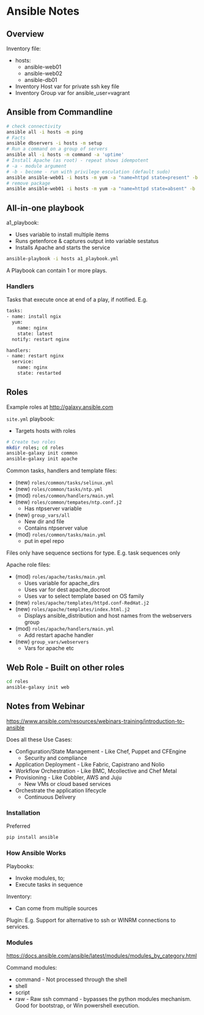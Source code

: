 # Ansible Notes

## Overview

Inventory file:
* hosts:
  * ansible-web01
  * ansible-web02
  * ansible-db01
* Inventory Host var for private ssh key file
* Inventory Group var for ansible_user=vagrant

## Ansible from Commandline

```bash
# check connectivity
ansible all -i hosts -m ping
# Facts
ansible dbservers -i hosts -m setup
# Run a command on a group of servers
ansible all -i hosts -m command -a 'uptime'
# Install Apache (as root) - repeat shows idempotent
# -a - module argument
# -b - become - run with privilege esculation (default sudo)
ansible ansible-web01 -i hosts -m yum -a "name=httpd state=present" -b
# remove package
ansible ansible-web01 -i hosts -m yum -a "name=httpd state=absent" -b
```

## All-in-one playbook

a1_playbook:
* Uses variable to install multiple items
* Runs getenforce & captures output into variable sestatus
* Installs Apache and starts the service

```bash
ansible-playbook -i hosts a1_playbook.yml
```

A Playbook can contain 1 or more plays.

### Handlers
Tasks that execute once at end of a play, if notified. E.g.
```bash
tasks:
- name: install ngix
  yum:
    name: nginx
    state: latest
  notify: restart nginx

handlers:
- name: restart nginx
  service:
    name: nginx
    state: restarted
```

## Roles

Example roles at <http://galaxy.ansible.com>

`site.yml` playbook:
* Targets hosts with roles

```bash
# Create two roles
mkdir roles; cd roles
ansible-galaxy init common
ansible-galaxy init apache
```

Common tasks, handlers and template files:
* (new) `roles/common/tasks/selinux.yml`
* (new) `roles/common/tasks/ntp.yml`
* (mod) `roles/common/handlers/main.yml`
* (new) `roles/common/tempates/ntp.conf.j2`
  * Has ntpserver variable
* (new) `group_vars/all`
  * New dir and file
  * Contains ntpserver value
* (mod) `roles/common/tasks/main.yml`
  * put in epel repo

Files only have sequence sections for type. E.g. task sequences only

Apache role files:
* (mod) `roles/apache/tasks/main.yml`
  * Uses variable for apache_dirs
  * Uses var for dest apache_docroot
  * Uses var to select template based on OS family
* (new) `roles/apache/templates/httpd.conf-RedHat.j2`
* (new) `roles/apache/templates/index.html.j2`
  * Displays ansible_distribution and host names from the webservers group
* (mod) `roles/apache/handlers/main.yml`
  * Add restart apache handler
* (new) `group_vars/webservers`
  * Vars for apache etc

## Web Role - Built on other roles

```bash
cd roles
ansible-galaxy init web
```

## Notes from Webinar
https://www.ansible.com/resources/webinars-training/introduction-to-ansible

Does all these Use Cases:
* Configuration/State Management - Like Chef, Puppet and CFEngine
   * Security and compliance
* Application Deployment - Like Fabric, Capistrano and Nolio
* Workflow Orchestration - Like BMC, Mcollective and Chef Metal
* Provisioning - Like Cobbler, AWS and Juju
   * New VMs or cloud based services
* Orchestrate the application lifecycle
   * Continuous Delivery

### Installation
Preferred
```bash
pip install ansible
```

### How Ansible Works
Playbooks:
* Invoke modules, to;
* Execute tasks in sequence

Inventory:
* Can come from multiple sources

Plugin: E.g. Support for alternative to ssh or WINRM connections to services.

### Modules
https://docs.ansible.com/ansible/latest/modules/modules_by_category.html

Command modules:
* command - Not processed through the shell
* shell
* script
* raw - Raw ssh command - bypasses the python modules mechanism. Good for bootstrap, or Win powershell execution.